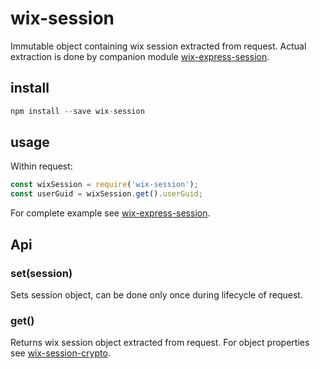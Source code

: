 # wix-session

Immutable object containing wix session extracted from request. Actual extraction is done by companion module [wix-express-session](../wix-express-session).

## install

```js
npm install --save wix-session
```

## usage

Within request:

```js
const wixSession = require('wix-session');
const userGuid = wixSession.get().userGuid;
```

For complete example see [wix-express-session](../wix-express-session).

## Api

### set(session)
Sets session object, can be done only once during lifecycle of request.

### get()
Returns wix session object extracted from request. For object properties see [wix-session-crypto](../../security/wix-session-crypto).
